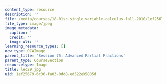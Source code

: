 ```yaml
---
content_type: resource
description: ''
file: /media/courses/18-01sc-single-variable-calculus-fall-2010/1ef256796c36fa030dd8ed522eb5805d_lec29.jpg
file_type: image/jpeg
image_metadata:
  caption: ''
  credit: ''
  image-alt: ''
learning_resource_types: []
ocw_type: OCWImage
parent_title: 'Session 75: Advanced Partial Fractions'
parent_type: CourseSection
resourcetype: Image
title: lec29.jpg
uid: 1ef25679-6c36-fa03-0dd8-ed522eb5805d
---
```

